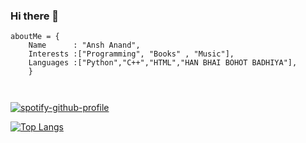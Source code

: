 ### Hi there 👋



```
aboutMe = {
    Name      : "Ansh Anand",
    Interests :["Programming", "Books" , "Music"],
    Languages :["Python","C++","HTML","HAN BHAI BOHOT BADHIYA"],
    }

      
```






[![spotify-github-profile](https://spotify-github-profile.vercel.app/api/view?uid=fd8wfgvdl1j1vjdocxcrd1wyy&cover_image=true&theme=novatorem&show_offline=true&bar_color=53b14f&bar_color_cover=true)](https://spotify-github-profile.vercel.app/api/view?uid=fd8wfgvdl1j1vjdocxcrd1wyy&redirect=true)


[![Top Langs](https://github-readme-stats.vercel.app/api/top-langs/?username=kratos31&layout=compact&show_icons=true&theme=radical)](https://github.com/kratos31/github-readme-stats)




